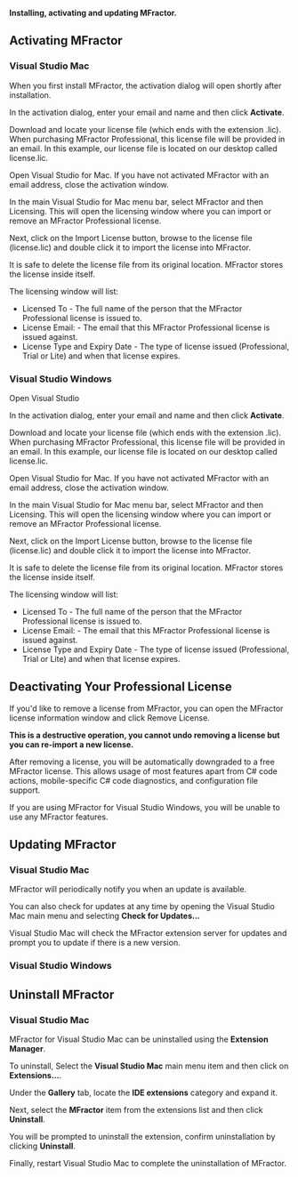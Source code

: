 **Installing, activating and updating MFractor.**


## Activating MFractor

### Visual Studio Mac
When you first install MFractor, the activation dialog will open shortly after installation.

In the activation dialog, enter your email and name and then click **Activate**.

Download and locate your license file (which ends with the extension .lic). When purchasing MFractor Professional, this license file will be provided in an email. In this example, our license file is located on our desktop called license.lic.

Open Visual Studio for Mac. If you have not activated MFractor with an email address, close the activation window.

In the main Visual Studio for Mac menu bar, select MFractor and then Licensing. This will open the licensing window where you can import or remove an MFractor Professional license.

Next, click on the Import License button, browse to the license file (license.lic) and double click it to import the license into MFractor.

It is safe to delete the license file from its original location. MFractor stores the license inside itself.

The licensing window will list:

 * Licensed To - The full name of the person that the MFractor Professional license is issued to.
 * License Email: - The email that this MFractor Professional license is issued against.
 * License Type and Expiry Date - The type of license issued (Professional, Trial or Lite) and when that license expires.

### Visual Studio Windows
Open Visual Studio

In the activation dialog, enter your email and name and then click **Activate**.

Download and locate your license file (which ends with the extension .lic). When purchasing MFractor Professional, this license file will be provided in an email. In this example, our license file is located on our desktop called license.lic.

Open Visual Studio for Mac. If you have not activated MFractor with an email address, close the activation window.

In the main Visual Studio for Mac menu bar, select MFractor and then Licensing. This will open the licensing window where you can import or remove an MFractor Professional license.

Next, click on the Import License button, browse to the license file (license.lic) and double click it to import the license into MFractor.

It is safe to delete the license file from its original location. MFractor stores the license inside itself.

The licensing window will list:

* Licensed To - The full name of the person that the MFractor Professional license is issued to.
* License Email: - The email that this MFractor Professional license is issued against.
* License Type and Expiry Date - The type of license issued (Professional, Trial or Lite) and when that license expires.

## Deactivating Your Professional License
If you'd like to remove a license from MFractor, you can open the MFractor license information window and click Remove License.

**This is a destructive operation, you cannot undo removing a license but you can re-import a new license.**

After removing a license, you will be automatically downgraded to a free MFractor license. This allows usage of most features apart from C# code actions, mobile-specific C# code diagnostics, and configuration file support.

If you are using MFractor for Visual Studio Windows, you will be unable to use any MFractor features.

## Updating MFractor

### Visual Studio Mac
MFractor will periodically notify you when an update is available.

You can also check for updates at any time by opening the Visual Studio Mac main menu and selecting **Check for Updates...**

Visual Studio Mac will check the MFractor extension server for updates and prompt you to update if there is a new version.

### Visual Studio Windows

## Uninstall MFractor

### Visual Studio Mac
MFractor for Visual Studio Mac can be uninstalled using the **Extension Manager**.

To uninstall, Select the **Visual Studio Mac** main menu item and then click on **Extensions...**.

Under the **Gallery** tab, locate the **IDE extensions** category and expand it.

Next, select the **MFractor** item from the extensions list and then click **Uninstall**.

You will be prompted to uninstall the extension, confirm uninstallation by clicking **Uninstall**.

Finally, restart Visual Studio Mac to complete the uninstallation of MFractor.
